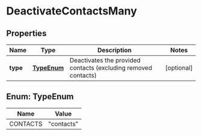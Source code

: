 

# DeactivateContactsMany

## Properties

Name | Type | Description | Notes
------------ | ------------- | ------------- | -------------
**type** | [**TypeEnum**](#TypeEnum) | Deactivates the provided contacts (excluding removed contacts) |  [optional]



## Enum: TypeEnum

Name | Value
---- | -----
CONTACTS | &quot;contacts&quot;



